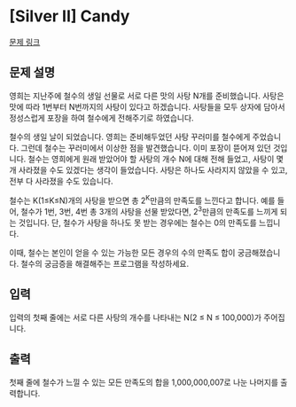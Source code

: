 # [Silver II] Candy

[문제 링크](https://www.acmicpc.net/problem/12897) 

## 문제 설명

<p>영희는 지난주에 철수의 생일 선물로 서로 다른 맛의 사탕 N개를 준비했습니다. 사탕은 맛에 따라 1번부터 N번까지의 사탕이 있다고 하겠습니다. 사탕들을 모두 상자에 담아서 정성스럽게 포장을 하여 철수에게 전해주기로 하였습니다.</p>

<p>철수의 생일 날이 되었습니다. 영희는 준비해두었던 사탕 꾸러미를 철수에게 주었습니다. 그런데 철수는 꾸러미에서 이상한 점을 발견했습니다. 이미 포장이 뜯어져 있던 것입니다. 철수는 영희에게 원래 받았어야 할 사탕의 개수 N에 대해 전해 들었고, 사탕이 몇 개 사라졌을 수도 있겠다는 생각이 들었습니다. 사탕은 하나도 사라지지 않았을 수 있고, 전부 다 사라졌을 수도 있습니다.</p>

<p>철수는 K(1≤K≤N)개의 사탕을 받으면 총 2<sup>K</sup>만큼의 만족도를 느낀다고 합니다. 예를 들어, 철수가 1번, 3번, 4번 총 3개의 사탕을 선물 받았다면, 2<sup>3</sup>만큼의 만족도를 느끼게 되는 것입니다. 단, 철수가 사탕을 하나도 못 받는 경우에는 철수는 0의 만족도를 느낍니다.</p>

<p>이때, 철수는 본인이 얻을 수 있는 가능한 모든 경우의 수의 만족도 합이 궁금해졌습니다. 철수의 궁금증을 해결해주는 프로그램을 작성하세요.</p>

## 입력 

 <p>입력의 첫째 줄에는 서로 다른 사탕의 개수를 나타내는 N(2 ≤ N ≤ 100,000)가 주어집니다.</p>

## 출력 

 <p>첫째 줄에 철수가 느낄 수 있는 모든 만족도의 합을 1,000,000,007로 나눈 나머지를 출력합니다.</p>

